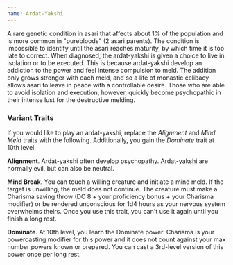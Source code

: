 ```yaml
---
name: Ardat-Yakshi
---
```

A rare genetic condition in asari that affects about 1% of the population and is more common in "purebloods" (2 asari parents).
The condition is impossible to identify until the asari reaches maturity, by which time it is too late to correct.
When diagnosed, the ardat-yakshi is given a choice to live in isolation or to be executed. This is because ardat-yakshi
develop an addiction to the power and feel intense compulsion to meld. The addition only grows stronger with each meld,
and so a life of monastic celibacy allows asari to leave in peace with a controllable desire. Those who are able to
avoid isolation and execution, however, quickly become psychopathic in their intense lust for the destructive melding.

<me-source-reference pages="3" source="races"></me-source-reference>

### Variant Traits
If you would like to play an ardat-yakshi, replace the _Alignment_ and _Mind Meld_ traits with the following.
Additionally, you gain the _Dominate_ trait at 10th level.

__Alignment__. Ardat-yakshi often develop psychopathy. Ardat-yakshi are normally evil, but can also be neutral.

__Mind Break__. You can touch a willing creature and initiate a mind meld. If the target is unwilling, the meld does not continue.
The creature must make a Charisma saving throw (DC 8 + your proficiency bonus + your Charisma modifier) or be
rendered unconscious for 1d4 hours as your nervous system overwhelms theirs. Once you use this trait, you can't
use it again until you finish a long rest.

__Dominate__. At 10th level, you learn the Dominate power. Charisma is your powercasting modifier for this power and it
does not count against your max number powers known or prepared. You can cast a 3rd-level version of this power
once per long rest.


